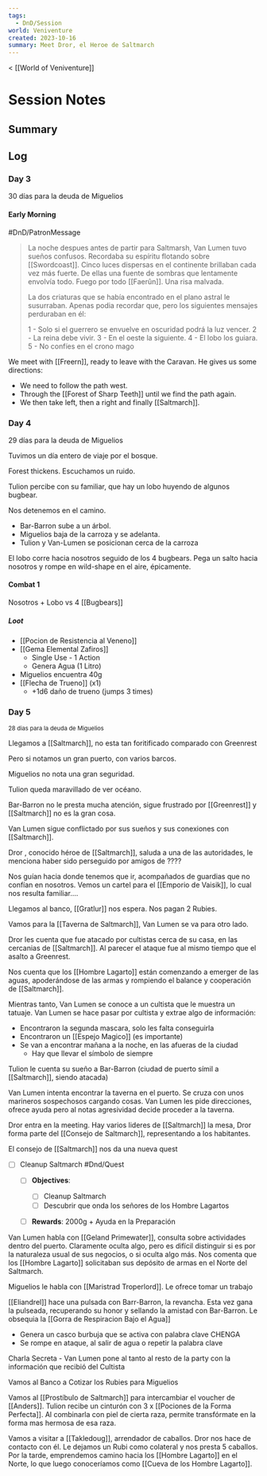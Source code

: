 ```yaml
---
tags:
  - DnD/Session
world: Veniventure
created: 2023-10-16
summary: Meet Dror, el Heroe de Saltmarch
---
```

< [[World of Veniventure]]
# Session Notes

## Summary

## Log

### Day 3
30 días para la deuda de Miguelios
#### Early Morning

#DnD/PatronMessage 
> La noche despues antes de partir para Saltmarsh, Van Lumen tuvo sueños confusos. Recordaba su espíritu flotando sobre [[Swordcoast]]. Cinco luces dispersas en el continente brillaban cada vez más fuerte. De ellas una fuente de sombras que lentamente envolvía todo. Fuego por todo [[Faerûn]]. Una risa malvada.
> 
> La dos criaturas que se había encontrado en el plano astral le susurraban. Apenas podia recordar que, pero los siguientes mensajes perduraban en él:
> 
> 1 - Solo si el guerrero se envuelve en oscuridad podrá la luz vencer.
> 2 - La reina debe vivir.
> 3 - En el oeste la siguiente.
> 4 - El lobo los guiara.
> 5 - No confíes en el crono mago

We meet with [[Freern]], ready to leave with the Caravan. He gives us some directions:
- We need to follow the path west. 
- Through the [[Forest of Sharp Teeth]] until we find the path again.
- We then take left, then a right and finally [[Saltmarch]].

### Day 4
29 días para la deuda de Miguelios

Tuvimos un día entero de viaje por el bosque.

Forest thickens. Escuchamos un ruido. 

Tulion percibe con su familiar, que hay un lobo huyendo de algunos bugbear.

Nos detenemos en el camino. 
- Bar-Barron sube a un árbol. 
- Miguelios baja de la carroza y se adelanta. 
- Tulion y Van-Lumen se posicionan cerca de la carroza


El lobo corre hacia nosotros seguido de los 4 bugbears. 
Pega un salto hacia nosotros y rompe en wild-shape en el aire, épicamente. 

#### Combat 1

Nosotros + Lobo vs 4 [[Bugbears]] 

##### Loot
- [[Pocion de Resistencia al Veneno]]
- [[Gema Elemental Zafiros]]
	- Single Use - 1 Action
	- Genera Agua (1 Litro)
- Miguelios encuentra 40g
- [[Flecha de Trueno]] (x1)
	- +1d6 daño de trueno (jumps 3 times)

### Day 5
<small>28 dias para la deuda de Miguelios</small>

Llegamos a [[Saltmarch]], no esta tan foritificado comparado con Greenrest

Pero si notamos un gran puerto, con varios barcos. 

Miguelios no nota una gran seguridad.

Tulion queda maravillado de ver océano.

Bar-Barron no le presta mucha atención, sigue frustrado por [[Greenrest]] y [[Saltmarch]] no es la gran cosa. 

Van Lumen sigue conflictado por sus sueños y sus conexiones con [[Saltmarch]].

Dror , conocido héroe de [[Saltmarch]], saluda a una de las autoridades, le menciona haber sido perseguido por amigos de ????

Nos guían hacia donde tenemos que ir, acompañados de guardias que no confían en nosotros. Vemos un cartel para el [[Emporio de Vaisik]], lo cual nos resulta familiar.... 

Llegamos al banco, [[Gratlur]] nos espera. Nos pagan 2 Rubies.

Vamos para la [[Taverna de Saltmarch]], Van Lumen se va para otro lado. 

Dror les cuenta que fue atacado por cultistas cerca de su casa, en las cercanias de [[Saltmarch]]. Al parecer el ataque fue al mismo tiempo que el asalto a Greenrest. 

Nos cuenta que los [[Hombre Lagarto]] están comenzando a emerger de las aguas, apoderándose de las armas y rompiendo el balance y cooperación de [[Saltmarch]].

Mientras tanto, Van Lumen se conoce a un cultista que le muestra un tatuaje. Van Lumen se hace pasar por cultista y extrae algo de información:
- Encontraron la segunda mascara, solo les falta conseguirla
- Encontraron un [[Espejo Magico]] (es importante)
- Se van a encontrar mañana a la noche, en las afueras de la ciudad
	- Hay que llevar el símbolo de siempre

Tulion le cuenta su sueño a Bar-Barron (ciudad de puerto símil a [[Saltmarch]], siendo atacada)

Van Lumen intenta encontrar la taverna en el puerto. Se cruza con unos marineros sospechosos cargando cosas. Van Lumen les pide direcciones, ofrece ayuda pero al notas agresividad decide proceder a la taverna. 

Dror entra en la meeting. Hay varios lideres de [[Saltmarch]] la mesa, Dror forma parte del [[Consejo de Saltmarch]], representando a los habitantes.

El consejo de [[Saltmarch]] nos da una nueva quest
- [ ] Cleanup Saltmarch #Dnd/Quest 
	- [ ] **Objectives**: 
		- [ ] Cleanup Saltmarch
		- [ ] Descubrir que onda los señores de los Hombre Lagartos
	- [ ] **Rewards**: 2000g + Ayuda en la Preparación


Van Lumen habla con [[Geland Primewater]], consulta sobre actividades dentro del puerto. 
Claramente oculta algo, pero es difícil distinguir si es por la naturaleza usual de sus negocios, o si oculta algo más. Nos comenta que los [[Hombre Lagarto]] solicitaban sus depósito de armas en el Norte del Saltmarch.

Miguelios le habla con [[Maristrad Troperlord]]. Le ofrece tomar un trabajo

[[Eliandrel]] hace una pulsada con Barr-Barron, la revancha. Esta vez gana la pulseada, recuperando su honor y sellando la amistad con Bar-Barron. Le obsequia la [[Gorra de Respiracion Bajo el Agua]]
- Genera un casco burbuja que se activa con palabra clave CHENGA
- Se rompe en ataque, al salir de agua o repetir la palabra clave

Charla Secreta - Van Lumen pone al tanto al resto de la party con la información que recibió del Cultista

Vamos al Banco a Cotizar los Rubies para Miguelios

Vamos al [[Prostíbulo de Saltmarch]] para intercambiar el voucher de [[Anders]]. 
Tulion recibe un cinturón con 3 x [[Pociones de la Forma Perfecta]]. Al combinarla con piel de cierta raza, permite transfórmate en la forma mas hermosa de esa raza.

Vamos a visitar a [[Takledoug]], arrendador de caballos. Dror nos hace de contacto con él. Le dejamos un Rubi como colateral y nos presta 5 caballos. Por la tarde, emprendemos camino hacia los [[Hombre Lagarto]] en el Norte, lo que luego conoceríamos como [[Cueva de los Hombre Lagarto]].




























